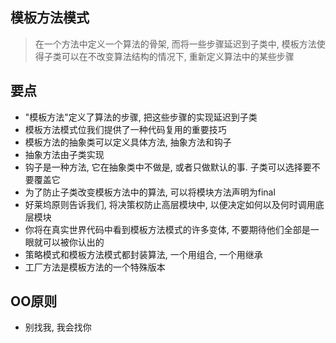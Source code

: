 ## 模板方法模式
> 在一个方法中定义一个算法的骨架, 而将一些步骤延迟到子类中, 模板方法使得子类可以在不改变算法结构的情况下, 重新定义算法中的某些步骤  

## 要点
- "模板方法"定义了算法的步骤, 把这些步骤的实现延迟到子类
- 模板方法模式位我们提供了一种代码复用的重要技巧
- 模板方法的抽象类可以定义具体方法, 抽象方法和钩子
- 抽象方法由子类实现
- 钩子是一种方法, 它在抽象类中不做是, 或者只做默认的事. 子类可以选择要不要覆盖它
- 为了防止子类改变模板方法中的算法, 可以将模块方法声明为final
- 好莱坞原则告诉我们, 将决策权防止高层模块中, 以便决定如何以及何时调用底层模块
- 你将在真实世界代码中看到模板方法模式的许多变体, 不要期待他们全部是一眼就可以被你认出的
- 策略模式和模板方法模式都封装算法, 一个用组合, 一个用继承
- 工厂方法是模板方法的一个特殊版本

## OO原则
- 别找我, 我会找你